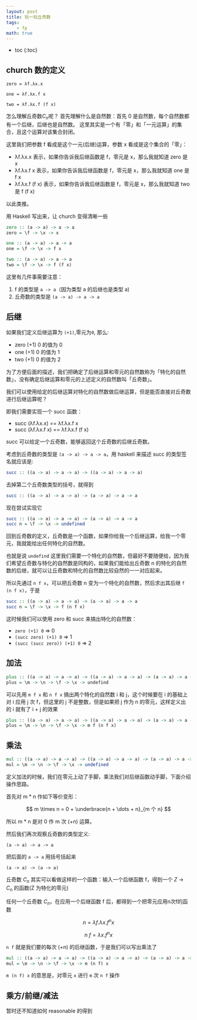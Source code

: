 ```yaml
---
layout: post
title: 玩一玩丘奇数
tags:
    - fp
math: true
---
```

* toc
{:toc}

## church 数的定义

```text
zero = λf.λx.x

one = λf.λx.f x

two = λf.λx.f (f x)
```

怎么理解丘奇数$C_n$呢？
首先理解什么是自然数：首先 0 是自然数，每个自然数都有一个后继，后继也是自然数。
这里其实是一个有「零」和「一元运算」的集合，且这个运算对该集合封闭。

这里我们把参数 f 看成是这个一元(后继)运算，参数 x 看成是这个集合的「零」：

* λf.λx.x 表示，如果你告诉我后继函数是 f，零元是 x，那么我就知道 zero 是 x
* λf.λx.f x 表示，如果你告诉我后继函数是 f，零元是 x，那么我就知道 one 是 f x
* λf.λx.f (f x) 表示，如果你告诉我后继函数是 f，零元是 x，那么我就知道 two 是 f (f x)

以此类推。

用 Haskell 写出来，让 church 变得清晰一些
```haskell
zero :: (a -> a) -> a -> a
zero = \f -> \x -> x

one :: (a -> a) -> a -> a
one = \f -> \x -> f x

two :: (a -> a) -> a -> a
two = \f -> \x -> f (f x)
```
这里有几件事需要注意：
1. f 的类型是 `a -> a`（因为类型 a 的后继也是类型 a)
2. 丘奇数的类型是 `(a -> a) -> a -> a`

## 后继
如果我们定义后继运算为 `(+1)`,零元为`0`, 那么:
   * zero (+1) 0 的值为 0
   * one (+1) 0 的值为 1
   * two (+1) 0 的值为 2

为了方便后面的描述，我们把确定了后继运算和零元的自然数称为「特化的自然数」，没有确定后继运算和零元的上述定义的自然数叫「丘奇数」。

我们可以使用给定的后继运算对特化的自然数做后继运算，但是能否直接对丘奇数进行后继运算呢？

即我们需要实现一个 succ 函数：
* succ (λf.λx.x) == λf.λx.f x
* succ (λf.λx.f x) == λf.λx.f (f x)

succ 可以给定一个丘奇数，能够返回这个丘奇数的后继丘奇数。

考虑到丘奇数的类型是 `(a -> a) -> a -> a`，用 haskell 来描述 succ 的类型签名就应该是:
```haskell
succ :: ((a -> a) -> a -> a) -> ((a -> a) -> a -> a)
```
去掉第二个丘奇数类型的括号，就得到
```haskell
succ :: ((a -> a) -> a -> a) -> (a -> a) -> a -> a
```
现在尝试实现它
```haskell
succ :: ((a -> a) -> a -> a) -> (a -> a) -> a -> a
succ n = \f -> \x -> undefined
```
回到丘奇数的定义，丘奇数是一个函数，如果你给我一个后继运算，给我一个零元，我就能给出任何特化的自然数。

也就是说 `undefind` 这里我们需要一个特化的自然数，但最好不要随便给，因为我们希望丘奇数与特化的自然数是同构的，如果我们能给出丘奇数 n 的特化的自然数的后继，就可以让丘奇数和特化的自然数比较自然的一一对应起来。

所以先通过 `n f x`，可以把丘奇数 n 变为一个特化的自然数，然后求出其后继 `f (n f x)`，于是
```haskell
succ :: ((a -> a) -> a -> a) -> (a -> a) -> a -> a
succ n = \f -> \x -> f (n f x)
```
这时候我们可以使用 zero 和 succ 来搞出特化的自然数：
* `zero (+1) 0` => 0
* `(succ zero) (+1) 0` => 1
* `(succ (succ zero)) (+1) 0` => 2

## 加法

```haskell
plus :: ((a -> a) -> a -> a) -> ((a -> a) -> a -> a) -> (a -> a) -> a -> a
plus = \m -> \n -> \f -> \x -> undefind
```

可以先用 `m f x` 和 `n f x` 搞出两个特化的自然数 i 和 j，这个时候要在 i 的基础上对 i 应用 j 次 f，但这里的 j 不是整数，但是如果把 j 作为 n 的零元，这样定义出的 i 就有了 i + j 的效果

```haskell
plus :: ((a -> a) -> a -> a) -> ((a -> a) -> a -> a) -> (a -> a) -> a -> a
plus = \m -> \n -> \f -> \x -> m f (n f x)
```

## 乘法
```haskell
mul :: ((a -> a) -> a -> a) -> ((a -> a) -> a -> a) -> (a -> a) -> a -> a
mul = \m -> \n -> \f -> \x -> undefined
```
定义加法的时候，我们在零元上动了手脚，乘法我们对后继函数动手脚，下面介绍操作思路。

首先对 m * n 作如下等价变形：

$$
m \times n = 0 + \underbrace{n + \dots + n}_{m 个 n}
$$

所以 m * n 是对 0 作 m 次 (+n) 运算。

然后我们再次观察丘奇数的类型定义:
```
(a -> a) -> a -> a
```
把后面的 `a -> a` 用括号括起来
```
(a -> a) -> (a -> a)
```
丘奇数 $C_n$ 其实可以看做这样的一个函数：输入一个后继函数 f，得到一个 $Z$ -> $C_n$ 的函数(Z 为特化的零元)

任何一个丘奇数 $C_n$，在应用一个后继函数 f 后，都得到一个把零元应用n次f的函数

$$
n = \lambda f.\lambda x.f^nx
$$

$$
n\ f = \lambda x.f^nx
$$

`n f` 就是我们要的每次 (+n) 的后继函数，于是我们可以写出乘法了
```haskell
mul :: ((a -> a) -> a -> a) -> ((a -> a) -> a -> a) -> (a -> a) -> a -> a
mul = \m -> \n -> \f -> \x -> m (n f) x
```

`m (n f) x` 的意思是，对零元 `x` 进行 `m` 次 `n f` 操作

## 乘方/前继/减法
暂时还不知道如何 reasonable 的得到

